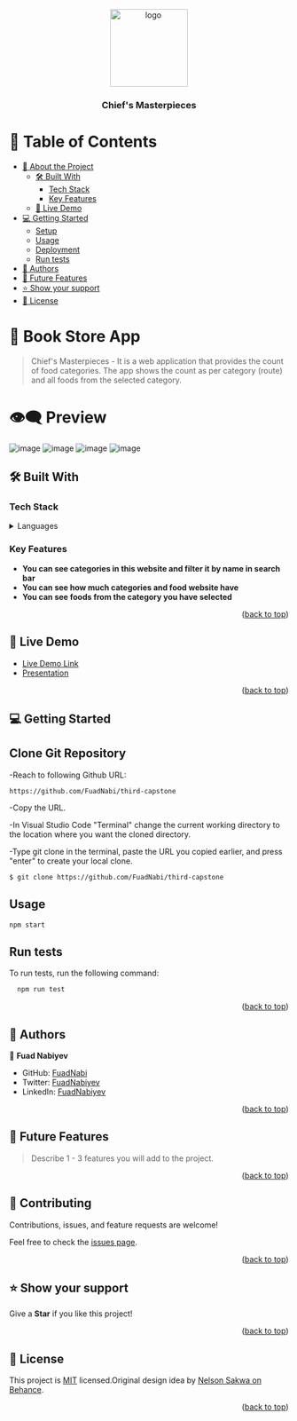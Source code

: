 <div align="center">

  <img src="murple_logo.png" alt="logo" width="140"  height="auto" />
  <br/>

  <h3><b>Chief's Masterpieces</b></h3>

</div>

<a name="readme-top"></a>

# 📗 Table of Contents

- [📖 About the Project](#about-project)
  - [🛠 Built With](#built-with)
    - [Tech Stack](#tech-stack)
    - [Key Features](#key-features)
  - [🚀 Live Demo](#live-demo)
- [💻 Getting Started](#getting-started)
  - [Setup](#setup)
  - [Usage](#usage)
  - [Deployment](#triangular_flag_on_post-deployment)
  - [Run tests](#run-tests)
- [👥 Authors](#authors)
- [🔭 Future Features](#future-features)
- [⭐️ Show your support](#support)
- [📝 License](#license)

<!-- PROJECT DESCRIPTION -->

# 📖 Book Store App <a name="about-project"></a>

> Chief's Masterpieces - It is a web application that provides the count of food categories. The app shows the count as per category (route) and all foods from the selected category.
# 👁‍🗨 Preview

![image](./src/images/Screenshot%202023-01-11%20135723.png)
![image](./src/images/Screenshot%202023-01-11%20135756.png)
![image](./src/images/Screenshot%202023-01-11%20135910.png)
![image](./src/images/Screenshot%202023-01-11%20135935.png)

## 🛠 Built With <a name="built-with"></a>

### Tech Stack <a name="tech-stack"></a>

<details>
  <summary>Languages</summary>
  <ul>
    <li>Html/CSS</li>
    <li>JavaScript</li>
    <li>React</li>
    <li>Redux</li>
  </ul>
</details>

<!-- Features -->

### Key Features <a name="key-features"></a>

- **You can see categories in this website and filter it by name in search bar**
- **You can see how much categories and food website have**
- **You can see foods from the category you have selected**

<p align="right">(<a href="#readme-top">back to top</a>)</p>


<!-- LIVE DEMO -->

## 🚀 Live Demo <a name="live-demo"></a>

- [Live Demo Link](https://dev--lucky-baklava-595536.netlify.app/)
- [Presentation](https://www.loom.com/share/835c81073f77465a8cb76146700bc73e)

<p align="right">(<a href="#readme-top">back to top</a>)</p>

<!-- GETTING STARTED -->

## 💻 Getting Started <a name="getting-started"></a>

## Clone Git Repository <a name="setup"></a>

-Reach to following Github URL:

```
https://github.com/FuadNabi/third-capstone

```

-Copy the URL.

-In Visual Studio Code "Terminal" change the current working directory to the location where you want the cloned directory.

-Type git clone in the terminal, paste the URL you copied earlier, and press "enter" to create your local clone.

```
$ git clone https://github.com/FuadNabi/third-capstone
```


## Usage <a name="usage"></a>

```
npm start
```

## Run tests <a name="run-tests"></a>

To run tests, run the following command:

```sh
  npm run test
```


<p align="right">(<a href="#readme-top">back to top</a>)</p>

<!-- AUTHORS -->

## 👥 Authors <a name="authors"></a>

👤 **Fuad Nabiyev**

- GitHub: [FuadNabi](https://github.com/FuadNabi)
- Twitter: [FuadNabiyev](https://twitter.com/FuadNabiyev_)
- LinkedIn: [FuadNabiyev](https://www.linkedin.com/in/fuad-nabiyev/)

<p align="right">(<a href="#readme-top">back to top</a>)</p>

<!-- FUTURE FEATURES -->

## 🔭 Future Features <a name="future-features"></a>

> Describe 1 - 3 features you will add to the project.


<p align="right">(<a href="#readme-top">back to top</a>)</p>

<!-- CONTRIBUTING -->

## 🤝 Contributing <a name="contributing"></a>

Contributions, issues, and feature requests are welcome!

Feel free to check the [issues page](https://github.com/FuadNabi/third-capstone/issues).

<p align="right">(<a href="#readme-top">back to top</a>)</p>

<!-- SUPPORT -->

## ⭐️ Show your support <a name="support"></a>

Give a **Star** if you like this project!

<p align="right">(<a href="#readme-top">back to top</a>)</p>


<!-- LICENSE -->

## 📝 License <a name="license"></a>

This project is [MIT](https://github.com/FuadNabi/third-capstone/blob/components/LICENSE) licensed.Original design idea by [Nelson Sakwa on Behance](https://www.behance.net/sakwadesignstudio).

<p align="right">(<a href="#readme-top">back to top</a>)</p>
